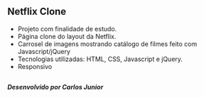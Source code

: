 ## Netflix Clone

- Projeto com finalidade de estudo.
- Página clone do layout da Netflix.
- Carrosel de imagens mostrando catálogo de filmes feito com Javascript/jQuery
- Tecnologias utilizadas: HTML, CSS, Javascript e jQuery.
- Responsivo

##

##### Desenvolvido por Carlos Junior

